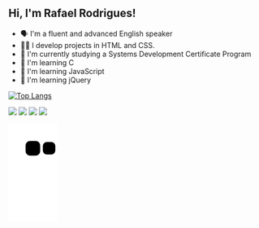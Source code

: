 ## Hi, I'm Rafael Rodrigues!
- 🗣️ I'm a fluent and advanced English speaker
- 👨‍💻 I develop projects in HTML and CSS.
- 📖 I'm currently studying a Systems Development Certificate Program
- 📖 I'm learning C
- 📖 I'm learning JavaScript
- 📖 I'm learning jQuery

[![Top Langs](https://github-readme-stats.vercel.app/api/top-langs/?username=rafaelrczz&layout=compact)](https://github.com/rafaelrczz/github-readme-stats)

<div> 
  <a href="https://instagram.com/rafableuo" target="_blank"><img src="https://img.shields.io/badge/-Instagram-%23E4405F?style=for-the-badge&logo=instagram&logoColor=white" target="_blank"></a>
 <a href="https://discordapp.com/users/389571010409529346" target="_blank"><img src="https://img.shields.io/badge/Discord-7289DA?style=for-the-badge&logo=discord&logoColor=white" target="_blank"></a> 
  <a href = "mailto:rafaelrc.pessoal@gmail.com"><img src="https://img.shields.io/badge/-Gmail-%23333?style=for-the-badge&logo=gmail&logoColor=white" target="_blank"></a>
  <a href="https://www.linkedin.com/in/rafaella-ballerini-45875016a" target="_blank"><img src="https://img.shields.io/badge/-LinkedIn-%230077B5?style=for-the-badge&logo=linkedin&logoColor=white" target="_blank"></a> 
 
  ![Snake animation](https://github.com/rafaballerini/rafaballerini/blob/output/github-contribution-grid-snake.svg)
 
</div>
